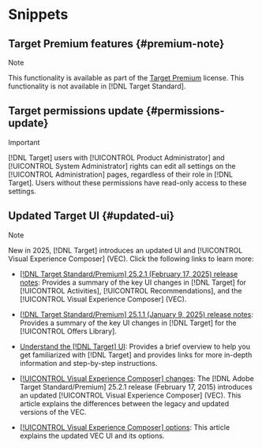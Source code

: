 # Snippets

## Target Premium features {#premium-note}

>[!NOTE]
>
>This functionality is available as part of the [Target Premium](/help/main/c-intro/intro.md#premium) license. This functionality is not available in [!DNL Target Standard].

## Target permissions update {#permissions-update}

>[!IMPORTANT]
>
>[!DNL Target] users with [!UICONTROL Product Administrator] and [!UICONTROL System Administrator] rights can edit all settings on the [!UICONTROL Administration] pages, regardless of their role in [!DNL Target]. Users without these permissions have read-only access to these settings.

## Updated Target UI {#updated-ui}

>[!NOTE]
>
>New in 2025, [!DNL Target] introduces an updated UI and [!UICONTROL Visual Experience Composer] (VEC). Click the following links to learn more:
>
>* [[!DNL Target Standard/Premium] 25.2.1 (February 17, 2025) release notes](/help/main/r-release-notes/release-notes-for-previous-releases.md#ui-update-2): Provides a summary of the key UI changes in [!DNL Target] for [!UICONTROL Activities], [!UICONTROL Recommendations], and the [!UICONTROL Visual Experience Composer] (VEC).
>
>* [[!DNL Target Standard/Premium] 25.1.1 (January 9, 2025) release notes](/help/main/r-release-notes/release-notes-for-previous-releases.md#ui-update-1): Provides a summary of the key UI changes in [!DNL Target] for the [!UICONTROL Offers Library].
>
>* [Understand the [!DNL Target] UI](/help/main/c-intro/understand-the-target-ui.md): Provides a brief overview to help you get familiarized with [!DNL Target] and provides links for more in-depth information and step-by-step instructions.
>
>* [[!UICONTROL Visual Experience Composer] changes](/help/main/c-experiences/c-visual-experience-composer/vec-changes.md): The [!DNL Adobe Target Standard/Premium] 25.2.1 release (February 17, 2015) introduces an updated [!UICONTROL Visual Experience Composer] (VEC). This article explains the differences between the legacy and updated versions of the VEC.
>
>* [[!UICONTROL Visual Experience Composer] options](/help/main/c-experiences/c-visual-experience-composer/viztarget-options.md): This article explains the updated VEC UI and its options.


